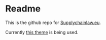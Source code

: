 # Readme

This is the github repo for [Supplychainlaw.eu](https://supplychainlaw.eu/).

Currently [this theme](http://www.csrhymes.com/bulma-clean-theme/) is being used.


